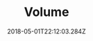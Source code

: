 ---
path: "/volume"
date: "2018-05-01T22:12:03.284Z"
title: "Volume"
tags: ["Augmented Reality", "Machine Learning", "Virtual Reality", "Tools"]
thumbnail: "https://i.imgur.com/t8tIxk2.gif"
cover: "volume_cover.jpg"
embed: ''
about: "Volume is a tool for reconstructing a single 2D image or video in 3D space. Using state-of-the-art machine learning research, Volume is able to generate a 3D asset from a single view. Volume is currently under development and is being built as an end-to-end solution allowing anyone to easily generate a 3D asset and use it in 3D environments. Volume is intended to encourage easy prototyping in virtual, augmented and mixed reality platforms. Volume was used to create the Inside Pulp Fiction project, and ReTouch."
links: [['Github', 'https://github.com/Volume-GL'], ['Presskit', 'https://drive.google.com/drive/folders/1XBQgptNAchJr0kUSD0LhzUzxdKnZ4Rud'], ['Presentation', 'https://vimeo.com/270479574']]
components: [['code', 'Python, Javascript, GLSL, C#, HLSL'], ['software', 'Three.js, Unity3D, Unreal Engine, Blender'], ['3d', 'Tensorflow, Heroku, Firebase']]
credits: 'Developed with <a target="_blank" href="https://shirin.works">~shirin anlen</a>'
press: [['SIGGRAPH 2018', 'http://bit.ly/siggraph-volume'], ['The Next Web', 'https://thenextweb.com/artificial-intelligence/2018/03/08/try-this-ai-experiment-that-converts-2d-images-to-3d/'], ['Discovery Channel', 'https://www.youtube.com/watch?v=Zi4yof2yy04'], ['prosthetic knowledge', 'http://prostheticknowledge.tumblr.com/post/171637247736/volume-online-update-update-to-machine-learning'], ['Tecmundo', 'https://www.tecmundo.com.br/software/127998-ia-transforma-qualquer-foto-modelo-3d-teste.htm']]
excerpt: "Reconstruct 2D images and video in 3D using machine learning."
---